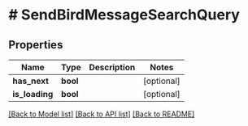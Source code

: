 # # SendBirdMessageSearchQuery

## Properties

Name | Type | Description | Notes
------------ | ------------- | ------------- | -------------
**has_next** | **bool** |  | [optional]
**is_loading** | **bool** |  | [optional]

[[Back to Model list]](../../README.md#models) [[Back to API list]](../../README.md#endpoints) [[Back to README]](../../README.md)
